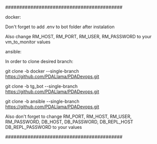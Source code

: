 ##########################################

docker:

Don't forget to add .env to bot folder after instalation

Also change RM_HOST, RM_PORT, RM_USER, RM_PASSWORD to your vm_to_monitor values

ansible:

In order to clone desired branch:

git clone -b docker --single-branch https://github.com/PDALlama/PDADevops.git

git clone -b tg_bot --single-branch https://github.com/PDALlama/PDADevops.git

git clone -b ansible --single-branch https://github.com/PDALlama/PDADevops.git

Also don't forget to change RM_PORT, RM_HOST, RM_USER, RM_PASSWORD, DB_HOST, DB_PASSWORD, DB_REPL_HOST DB_REPL_PASSWORD to your values

##########################################
